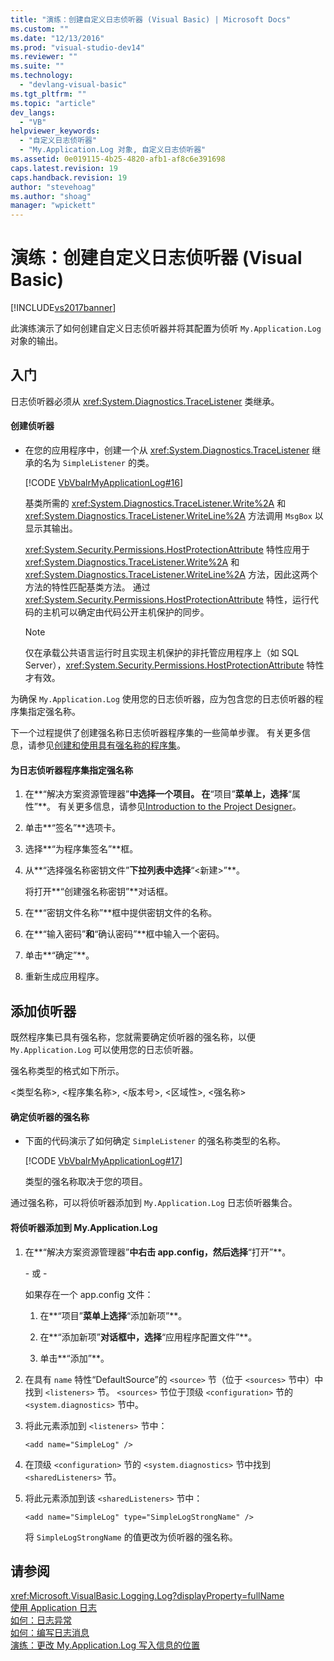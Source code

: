 ```yaml
---
title: "演练：创建自定义日志侦听器 (Visual Basic) | Microsoft Docs"
ms.custom: ""
ms.date: "12/13/2016"
ms.prod: "visual-studio-dev14"
ms.reviewer: ""
ms.suite: ""
ms.technology: 
  - "devlang-visual-basic"
ms.tgt_pltfrm: ""
ms.topic: "article"
dev_langs: 
  - "VB"
helpviewer_keywords: 
  - "自定义日志侦听器"
  - "My.Application.Log 对象, 自定义日志侦听器"
ms.assetid: 0e019115-4b25-4820-afb1-af8c6e391698
caps.latest.revision: 19
caps.handback.revision: 19
author: "stevehoag"
ms.author: "shoag"
manager: "wpickett"
---
```

# 演练：创建自定义日志侦听器 (Visual Basic)
[!INCLUDE[vs2017banner](../../../../csharp/includes/vs2017banner.md)]

此演练演示了如何创建自定义日志侦听器并将其配置为侦听 `My.Application.Log` 对象的输出。  
  
## 入门  
 日志侦听器必须从 <xref:System.Diagnostics.TraceListener> 类继承。  
  
#### 创建侦听器  
  
-   在您的应用程序中，创建一个从 <xref:System.Diagnostics.TraceListener> 继承的名为 `SimpleListener` 的类。  
  
     [!CODE [VbVbalrMyApplicationLog#16](../CodeSnippet/VS_Snippets_VBCSharp/VbVbalrMyApplicationLog#16)]  
  
     基类所需的 <xref:System.Diagnostics.TraceListener.Write%2A> 和 <xref:System.Diagnostics.TraceListener.WriteLine%2A> 方法调用 `MsgBox` 以显示其输出。  
  
     <xref:System.Security.Permissions.HostProtectionAttribute> 特性应用于 <xref:System.Diagnostics.TraceListener.Write%2A> 和 <xref:System.Diagnostics.TraceListener.WriteLine%2A> 方法，因此这两个方法的特性匹配基类方法。  通过 <xref:System.Security.Permissions.HostProtectionAttribute> 特性，运行代码的主机可以确定由代码公开主机保护的同步。  
  
    > [!NOTE]
    >  仅在承载公共语言运行时且实现主机保护的非托管应用程序上（如 SQL Server），<xref:System.Security.Permissions.HostProtectionAttribute> 特性才有效。  
  
 为确保 `My.Application.Log` 使用您的日志侦听器，应为包含您的日志侦听器的程序集指定强名称。  
  
 下一个过程提供了创建强名称日志侦听器程序集的一些简单步骤。  有关更多信息，请参见[创建和使用具有强名称的程序集](../Topic/Creating%20and%20Using%20Strong-Named%20Assemblies.md)。  
  
#### 为日志侦听器程序集指定强名称  
  
1.  在**“解决方案资源管理器”**中选择一个项目。  在**“项目”**菜单上，选择**“属性”**。  有关更多信息，请参见[Introduction to the Project Designer](http://msdn.microsoft.com/zh-cn/898dd854-c98d-430c-ba1b-a913ce3c73d7)。  
  
2.  单击**“签名”**选项卡。  
  
3.  选择**“为程序集签名”**框。  
  
4.  从**“选择强名称密钥文件”**下拉列表中选择**“\<新建\>”**。  
  
     将打开**“创建强名称密钥”**对话框。  
  
5.  在**“密钥文件名称”**框中提供密钥文件的名称。  
  
6.  在**“输入密码”**和**“确认密码”**框中输入一个密码。  
  
7.  单击**“确定”**。  
  
8.  重新生成应用程序。  
  
## 添加侦听器  
 既然程序集已具有强名称，您就需要确定侦听器的强名称，以便 `My.Application.Log` 可以使用您的日志侦听器。  
  
 强名称类型的格式如下所示。  
  
 \<类型名称\>, \<程序集名称\>, \<版本号\>, \<区域性\>, \<强名称\>  
  
#### 确定侦听器的强名称  
  
-   下面的代码演示了如何确定 `SimpleListener` 的强名称类型的名称。  
  
     [!CODE [VbVbalrMyApplicationLog#17](../CodeSnippet/VS_Snippets_VBCSharp/VbVbalrMyApplicationLog#17)]  
  
     类型的强名称取决于您的项目。  
  
 通过强名称，可以将侦听器添加到 `My.Application.Log` 日志侦听器集合。  
  
#### 将侦听器添加到 My.Application.Log  
  
1.  在**“解决方案资源管理器”**中右击 app.config，然后选择**“打开”**。  
  
     \- 或 \-  
  
     如果存在一个 app.config 文件：  
  
    1.  在**“项目”**菜单上选择**“添加新项”**。  
  
    2.  在**“添加新项”**对话框中，选择**“应用程序配置文件”**。  
  
    3.  单击**“添加”**。  
  
2.  在具有 `name` 特性“DefaultSource”的 `<source>` 节（位于 `<sources>` 节中）中找到 `<listeners>` 节。  `<sources>` 节位于顶级 `<configuration>` 节的 `<system.diagnostics>` 节中。  
  
3.  将此元素添加到 `<listeners>` 节中：  
  
    ```  
    <add name="SimpleLog" />  
    ```  
  
4.  在顶级 `<configuration>` 节的 `<system.diagnostics>` 节中找到 `<sharedListeners>` 节。  
  
5.  将此元素添加到该 `<sharedListeners>` 节中：  
  
    ```  
    <add name="SimpleLog" type="SimpleLogStrongName" />  
    ```  
  
     将 `SimpleLogStrongName` 的值更改为侦听器的强名称。  
  
## 请参阅  
 <xref:Microsoft.VisualBasic.Logging.Log?displayProperty=fullName>   
 [使用 Application 日志](../../../../visual-basic/developing-apps/programming/log-info/working-with-application-logs.md)   
 [如何：日志异常](../../../../visual-basic/developing-apps/programming/log-info/how-to-log-exceptions.md)   
 [如何：编写日志消息](../../../../visual-basic/developing-apps/programming/log-info/how-to-write-log-messages.md)   
 [演练：更改 My.Application.Log 写入信息的位置](../Topic/Walkthrough:%20Changing%20Where%20My.Application.Log%20Writes%20Information%20\(Visual%20Basic\).md)